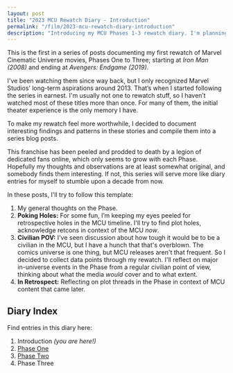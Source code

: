 ```yaml
---
layout: post
title: "2023 MCU Rewatch Diary - Introduction"
permalink: "/film/2023-mcu-rewatch-diary-introduction"
description: "Introducing my MCU Phases 1-3 rewatch diary. I'm planning to write down notes on specific aspects of these stories, outlined in this post."
---
```


This is the first in a series of posts documenting my first rewatch of  Marvel Cinematic Universe movies, Phases One to Three; starting at *Iron Man (2008)* and ending at *Avengers: Endgame (2019)*.

I've been watching them since way back, but I only recognized Marvel Studios’ long-term aspirations around 2013. That’s when I started following the series in earnest. I'm usually not one to rewatch stuff, so I haven’t watched most of these titles more than once. For many of them, the initial theater experience is the only memory I have.

<!--more-->

To make my rewatch feel more worthwhile, I decided to document interesting findings and patterns in these stories and compile them into a series blog posts.

This franchise has been peeled and prodded to death by a legion of dedicated fans online, which only seems to grow with each Phase. Hopefully my thoughts and observations are at least somewhat original, and somebody finds them interesting. If not, this series will serve more like diary entries for myself to stumble upon a decade from now.

In these posts, I'll try to follow this template:
1. My general thoughts on the Phase.
2. **Poking Holes:** For some fun, I’m keeping my eyes peeled for retrospective holes in the MCU timeline. I'll try to find plot holes, acknowledge retcons in context of the MCU *now*.
3. **Civilian POV:** I've seen discussion about how tough it would be to be a civilian in the MCU, but I have a hunch that that's overblown. The comics universe is one thing, but MCU releases aren't that frequent. So I decided to collect data points through my rewatch. I'll reflect on major in-universe events in the Phase from a regular civilian point of view, thinking about what the media *would* cover and to what extent.
4. **In Retrospect:** Reflecting on plot threads in the Phase in context of MCU content that came later.

## Diary Index

Find entries in this diary here:

1. Introduction *(you are here!)*
2. [Phase One](/film/2023-mcu-rewatch-diary-phase-one)
3. [Phase Two](/film/2023-mcu-rewatch-diary-phase-two)
4. Phase Three